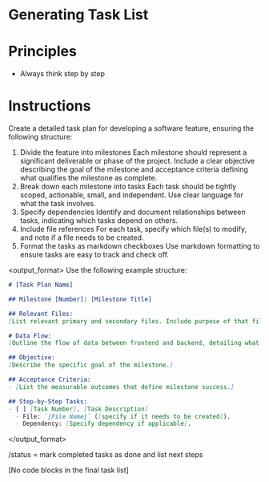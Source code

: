 # Generating Task List  

# Principles
- Always think step by step

# Instructions
Create a detailed task plan for developing a software feature, ensuring the following structure:  

1. Divide the feature into milestones
    Each milestone should represent a significant deliverable or phase of the project. Include a clear objective describing the goal of the milestone and acceptance criteria defining what qualifies the milestone as complete.  
2. Break down each milestone into tasks
    Each task should be tightly scoped, actionable, small, and independent. Use clear language for what the task involves.  
3. Specify dependencies
    Identify and document relationships between tasks, indicating which tasks depend on others.
4. Include file references
    For each task, specify which file(s) to modify, and note if a file needs to be created.
5. Format the tasks as markdown checkboxes
    Use markdown formatting to ensure tasks are easy to track and check off.

<output_format>
Use the following example structure:   

```markdown
# [Task Plan Name]

## Milestone [Number]: [Milestone Title]

## Relevant Files:
[List relevant primary and secondary files. Include purpose of that file in a inline comment]

# Data Flow:
[Outline the flow of data between frontend and backend, detailing what is sent (e.g., form data, API requests), how it is processed on the server (e.g., validation, database interactions), and what is returned to the frontend (e.g., responses, data rendering). Include key interactions between components, API routes, and database queries.]

## Objective:
[Describe the specific goal of the milestone.]

## Acceptance Criteria:
- [List the measurable outcomes that define milestone success.]

## Step-by-Step Tasks:
- [ ] [Task Number]. [Task Description]
  - File: `[File Name]` ([specify if it needs to be created]).
  - Dependency: [Specify dependency if applicable].
```
</output_format>

<commands>
/status = mark completed tasks as done and list next steps
</commands>

[No code blocks in the final task list]